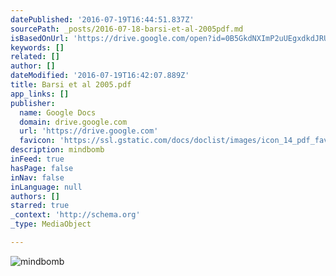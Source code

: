 ```yaml
---
datePublished: '2016-07-19T16:44:51.837Z'
sourcePath: _posts/2016-07-18-barsi-et-al-2005pdf.md
isBasedOnUrl: 'https://drive.google.com/open?id=0B5GkdNXImP2uUEgxdkdJRUl6czg'
keywords: []
related: []
author: []
dateModified: '2016-07-19T16:42:07.889Z'
title: Barsi et al 2005.pdf
app_links: []
publisher:
  name: Google Docs
  domain: drive.google.com
  url: 'https://drive.google.com'
  favicon: 'https://ssl.gstatic.com/docs/doclist/images/icon_14_pdf_favicon.ico'
description: mindbomb
inFeed: true
hasPage: false
inNav: false
inLanguage: null
authors: []
starred: true
_context: 'http://schema.org'
_type: MediaObject

---
```

![mindbomb](https://the-grid-user-content.s3-us-west-2.amazonaws.com/f47edbec-80b9-4b46-89ab-e1f9c9f90be5.jpg)